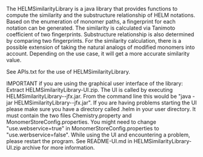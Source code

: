 The HELMSimilarityLibrary is a java library that provides functions to compute the similarity and the substructure relationship of HELM notations. Based on the enumeration of monomer paths, a fingerprint for each notation can be generated. The similarity is calculated via Tanimoto coefficient of two fingerprints. Substructure relationship is also determined by comparing two fingerprints. For the similarity calculation, there is a possible extension of taking the natural analogs of modified monomers into account. Depending on the use case, it will get a more accurate similarity value.

See APIs.txt for the use of HELMSimilarityLibrary.


IMPORTANT if you are using the graphical user interface of the library:
Extract HELMSimilarityLibrary-UI.zip. The UI is called by executing HELMSimilarityLibrary-<version>-jfx.jar. From the command line this would be "java -jar HELMSimilarityLibrary-<version>-jfx.jar".
If you are having problems starting the UI please make sure you have a directory called .helm in your user directory. It must contain the two files Chemistry.property and MonomerStoreConfig.properties. You might need to change "use.webservice=true" in MonomerStoreConfig.properties to "use.werbservice=false".
While using the UI and encountering a problem, please restart  the program.
See README-UI.md in HELMSimilarityLibrary-UI.zip archive for more information.